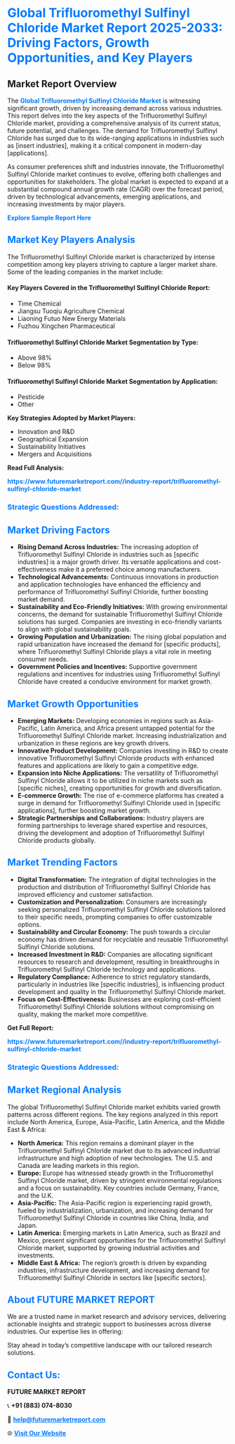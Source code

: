 <h1 style="color: #007BFF;">Global Trifluoromethyl Sulfinyl Chloride Market Report 2025-2033: Driving Factors, Growth Opportunities, and Key Players</h1>

<section id="overview">
<h2>Market Report Overview</h2>
<p>The <a href="https://www.futuremarketreport.com//industry-report/trifluoromethyl-sulfinyl-chloride-market" style="color: #007BFF; text-decoration: none;"><strong>Global Trifluoromethyl Sulfinyl Chloride Market</strong></a> is witnessing significant growth, driven by increasing demand across various industries. This report delves into the key aspects of the Trifluoromethyl Sulfinyl Chloride market, providing a comprehensive analysis of its current status, future potential, and challenges. The demand for Trifluoromethyl Sulfinyl Chloride has surged due to its wide-ranging applications in industries such as [insert industries], making it a critical component in modern-day [applications].</p>
<p>As consumer preferences shift and industries innovate, the Trifluoromethyl Sulfinyl Chloride market continues to evolve, offering both challenges and opportunities for stakeholders. The global market is expected to expand at a substantial compound annual growth rate (CAGR) over the forecast period, driven by technological advancements, emerging applications, and increasing investments by major players.</p>
</section>

<section id="overview">
<p><a href="https://www.futuremarketreport.com//request-sample/reportId=46873" style="color: #007BFF; text-decoration: none;"><strong>Explore Sample Report Here</strong></a></p>
</section>

<section id="key-players">
<h2 style="color: #007BFF;">Market Key Players Analysis</h2>
<p>The Trifluoromethyl Sulfinyl Chloride market is characterized by intense competition among key players striving to capture a larger market share. Some of the leading companies in the market include:</p>
<h4>Key Players Covered in the Trifluoromethyl Sulfinyl Chloride Report:</h4>
<ul><li>Time Chemical</li><li>Jiangsu Tuoqiu Agriculture Chemical</li><li>Liaoning Futuo New Energy Materials</li><li>Fuzhou Xingchen Pharmaceutical</li></ul>
<h4>Trifluoromethyl Sulfinyl Chloride Market Segmentation by Type:</h4>
<ul><li>Above 98%</li><li>Below 98%</li></ul>

<h4>Trifluoromethyl Sulfinyl Chloride Market Segmentation by Application:</h4>
<ul><li>Pesticide</li><li>Other</li></ul>
<p><strong>Key Strategies Adopted by Market Players:</strong></p>
<ul>
<li>Innovation and R&D</li>
<li>Geographical Expansion</li>
<li>Sustainability Initiatives</li>
<li>Mergers and Acquisitions</li>
</ul>
</section>

<section>
<p><strong>Read Full Analysis: </strong></p><a href="https://www.futuremarketreport.com//industry-report/trifluoromethyl-sulfinyl-chloride-market" style="color: #007BFF; text-decoration: none;"><strong>https://www.futuremarketreport.com//industry-report/trifluoromethyl-sulfinyl-chloride-market</strong></a>
<h3 style="color: #007BFF;">Strategic Questions Addressed:</h3>
</section>

<section id="driving-factors">
<h2 style="color: #007BFF;">Market Driving Factors</h2>
<ul>
<li><strong>Rising Demand Across Industries:</strong> The increasing adoption of Trifluoromethyl Sulfinyl Chloride in industries such as [specific industries] is a major growth driver. Its versatile applications and cost-effectiveness make it a preferred choice among manufacturers.</li>
<li><strong>Technological Advancements:</strong> Continuous innovations in production and application technologies have enhanced the efficiency and performance of Trifluoromethyl Sulfinyl Chloride, further boosting market demand.</li>
<li><strong>Sustainability and Eco-Friendly Initiatives:</strong> With growing environmental concerns, the demand for sustainable Trifluoromethyl Sulfinyl Chloride solutions has surged. Companies are investing in eco-friendly variants to align with global sustainability goals.</li>
<li><strong>Growing Population and Urbanization:</strong> The rising global population and rapid urbanization have increased the demand for [specific products], where Trifluoromethyl Sulfinyl Chloride plays a vital role in meeting consumer needs.</li>
<li><strong>Government Policies and Incentives:</strong> Supportive government regulations and incentives for industries using Trifluoromethyl Sulfinyl Chloride have created a conducive environment for market growth.</li>
</ul>
</section>

<section id="growth-opportunities">
<h2 style="color: #007BFF;">Market Growth Opportunities</h2>
<ul>
<li><strong>Emerging Markets:</strong> Developing economies in regions such as Asia-Pacific, Latin America, and Africa present untapped potential for the Trifluoromethyl Sulfinyl Chloride market. Increasing industrialization and urbanization in these regions are key growth drivers.</li>
<li><strong>Innovative Product Development:</strong> Companies investing in R&D to create innovative Trifluoromethyl Sulfinyl Chloride products with enhanced features and applications are likely to gain a competitive edge.</li>
<li><strong>Expansion into Niche Applications:</strong> The versatility of Trifluoromethyl Sulfinyl Chloride allows it to be utilized in niche markets such as [specific niches], creating opportunities for growth and diversification.</li>
<li><strong>E-commerce Growth:</strong> The rise of e-commerce platforms has created a surge in demand for Trifluoromethyl Sulfinyl Chloride used in [specific applications], further boosting market growth.</li>
<li><strong>Strategic Partnerships and Collaborations:</strong> Industry players are forming partnerships to leverage shared expertise and resources, driving the development and adoption of Trifluoromethyl Sulfinyl Chloride products globally.</li>
</ul>
</section>

<section id="trending-factors">
<h2 style="color: #007BFF;">Market Trending Factors</h2>
<ul>
<li><strong>Digital Transformation:</strong> The integration of digital technologies in the production and distribution of Trifluoromethyl Sulfinyl Chloride has improved efficiency and customer satisfaction.</li>
<li><strong>Customization and Personalization:</strong> Consumers are increasingly seeking personalized Trifluoromethyl Sulfinyl Chloride solutions tailored to their specific needs, prompting companies to offer customizable options.</li>
<li><strong>Sustainability and Circular Economy:</strong> The push towards a circular economy has driven demand for recyclable and reusable Trifluoromethyl Sulfinyl Chloride solutions.</li>
<li><strong>Increased Investment in R&D:</strong> Companies are allocating significant resources to research and development, resulting in breakthroughs in Trifluoromethyl Sulfinyl Chloride technology and applications.</li>
<li><strong>Regulatory Compliance:</strong> Adherence to strict regulatory standards, particularly in industries like [specific industries], is influencing product development and quality in the Trifluoromethyl Sulfinyl Chloride market.</li>
<li><strong>Focus on Cost-Effectiveness:</strong> Businesses are exploring cost-efficient Trifluoromethyl Sulfinyl Chloride solutions without compromising on quality, making the market more competitive.</li>
</ul>
</section>

<section>
<p><strong>Get Full Report: </strong></p><a href="https://www.futuremarketreport.com//industry-report/trifluoromethyl-sulfinyl-chloride-market" style="color: #007BFF; text-decoration: none;"><strong>https://www.futuremarketreport.com//industry-report/trifluoromethyl-sulfinyl-chloride-market</strong></a>
<h3 style="color: #007BFF;">Strategic Questions Addressed:</h3>
</section>


<section id="regional-analysis">
<h2 style="color: #007BFF;">Market Regional Analysis</h2>
<p>The global Trifluoromethyl Sulfinyl Chloride market exhibits varied growth patterns across different regions. The key regions analyzed in this report include North America, Europe, Asia-Pacific, Latin America, and the Middle East & Africa:</p>
<ul>
<li><strong>North America:</strong> This region remains a dominant player in the Trifluoromethyl Sulfinyl Chloride market due to its advanced industrial infrastructure and high adoption of new technologies. The U.S. and Canada are leading markets in this region.</li>
<li><strong>Europe:</strong> Europe has witnessed steady growth in the Trifluoromethyl Sulfinyl Chloride market, driven by stringent environmental regulations and a focus on sustainability. Key countries include Germany, France, and the U.K.</li>
<li><strong>Asia-Pacific:</strong> The Asia-Pacific region is experiencing rapid growth, fueled by industrialization, urbanization, and increasing demand for Trifluoromethyl Sulfinyl Chloride in countries like China, India, and Japan.</li>
<li><strong>Latin America:</strong> Emerging markets in Latin America, such as Brazil and Mexico, present significant opportunities for the Trifluoromethyl Sulfinyl Chloride market, supported by growing industrial activities and investments.</li>
<li><strong>Middle East & Africa:</strong> The region’s growth is driven by expanding industries, infrastructure development, and increasing demand for Trifluoromethyl Sulfinyl Chloride in sectors like [specific sectors].</li>
</ul>
</section>

<footer>
<h2 style="color: #007BFF;">About FUTURE MARKET REPORT</h2>
<p>We are a trusted name in market research and advisory services, delivering actionable insights and strategic support to businesses across diverse industries. Our expertise lies in offering:</p>

<p>Stay ahead in today’s competitive landscape with our tailored research solutions.</p>

<h2 style="color: #007BFF;">Contact Us:</h2>
<p><strong>FUTURE MARKET REPORT</strong></p>
<p>📞 <strong>+91 (883) 074-8030</strong></p>
<p>📧 <strong><a href="mailto:help@futuremarketreport.com" style="color: #007BFF;">help@futuremarketreport.com</a></strong></p>
<p>🌐 <strong><a href="https://www.futuremarketreport.com/" style="color: #007BFF;">Visit Our Website</a></strong></p>
</footer>